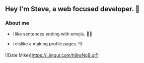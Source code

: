 ## Hey I'm Steve, a web focused developer. 👋

### About me

- I like sentences ending with emojis. 🤷‍♂️

- I dislike a making profile pages. 👎

!(Date Mike)[https://i.imgur.com/h8jwNgB.gif]
